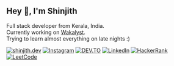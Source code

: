 ## Hey 👋, I'm Shinjith

Full stack developer from Kerala, India.<br/>Currently working on [Wakalyst](https://github.com/shinjith-dev/wakalyst).<br />Trying to learn almost everything on late nights :)<br />

[![shinjith.dev](https://img.shields.io/badge/shinjith.dev-1C2335?style=for-the-badge&logo=stripe&logoColor=ffffff&logoSize=auto)](https://shinjith.dev) [![Instagram](https://img.shields.io/badge/Instagram-%23E4405F.svg?logo=Instagram&logoColor=white&style=for-the-badge)](https://instagram.com/shinjith_) [![DEV.TO](https://img.shields.io/badge/DEV.to-000000?style=for-the-badge&logo=dev.to&logoColor=ffffff)](https://dev.to/shinjithdev) [![LinkedIn](https://img.shields.io/badge/LinkedIn-%230077B5.svg?logo=linkedin&logoColor=white&style=for-the-badge)](https://linkedin.com/in/shinjith.kanhangad) [![HackerRank](https://img.shields.io/badge/hackerRank-068932?style=for-the-badge&logo=hackerrank&logoColor=ffffff&logoSize=auto)](https://www.hackerrank.com/profile/WhiteWolf01) [![LeetCode](https://img.shields.io/badge/leetcode-ffab16?style=for-the-badge&logo=leetcode&logoColor=ffffff)](https://leetcode.com/u/shinjith)
